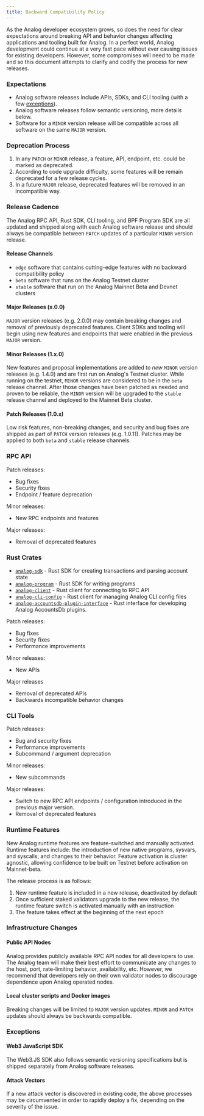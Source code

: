 ```yaml
---
title: Backward Compatibility Policy
---
```


As the Analog developer ecosystem grows, so does the need for clear expectations around
breaking API and behavior changes affecting applications and tooling built for Analog.
In a perfect world, Analog development could continue at a very fast pace without ever
causing issues for existing developers. However, some compromises will need to be made
and so this document attempts to clarify and codify the process for new releases.

### Expectations

- Analog software releases include APIs, SDKs, and CLI tooling (with a few [exceptions](#exceptions)).
- Analog software releases follow semantic versioning, more details below.
- Software for a `MINOR` version release will be compatible across all software on the
  same `MAJOR` version.

### Deprecation Process

1. In any `PATCH` or `MINOR` release, a feature, API, endpoint, etc. could be marked as deprecated.
2. According to code upgrade difficulty, some features will be remain deprecated for a few release
   cycles.
3. In a future `MAJOR` release, deprecated features will be removed in an incompatible way.

### Release Cadence

The Analog RPC API, Rust SDK, CLI tooling, and BPF Program SDK are all updated and shipped
along with each Analog software release and should always be compatible between `PATCH`
updates of a particular `MINOR` version release.

#### Release Channels

- `edge` software that contains cutting-edge features with no backward compatibility policy
- `beta` software that runs on the Analog Testnet cluster
- `stable` software that run on the Analog Mainnet Beta and Devnet clusters

#### Major Releases (x.0.0)

`MAJOR` version releases (e.g. 2.0.0) may contain breaking changes and removal of previously
deprecated features. Client SDKs and tooling will begin using new features and endpoints
that were enabled in the previous `MAJOR` version.

#### Minor Releases (1.x.0)

New features and proposal implementations are added to _new_ `MINOR` version
releases (e.g. 1.4.0) and are first run on Analog's Testnet cluster. While running
on the testnet, `MINOR` versions are considered to be in the `beta` release channel. After
those changes have been patched as needed and proven to be reliable, the `MINOR` version will
be upgraded to the `stable` release channel and deployed to the Mainnet Beta cluster.

#### Patch Releases (1.0.x)

Low risk features, non-breaking changes, and security and bug fixes are shipped as part
of `PATCH` version releases (e.g. 1.0.11). Patches may be applied to both `beta` and `stable`
release channels.

### RPC API

Patch releases:

- Bug fixes
- Security fixes
- Endpoint / feature deprecation

Minor releases:

- New RPC endpoints and features

Major releases:

- Removal of deprecated features

### Rust Crates

- [`analog-sdk`](https://docs.rs/analog-sdk/) - Rust SDK for creating transactions and parsing account state
- [`analog-program`](https://docs.rs/analog-program/) - Rust SDK for writing programs
- [`analog-client`](https://docs.rs/analog-client/) - Rust client for connecting to RPC API
- [`analog-cli-config`](https://docs.rs/analog-cli-config/) - Rust client for managing Analog CLI config files
- [`analog-accountsdb-plugin-interface`](https://docs.rs/analog-accountsdb-plugin-interface/) - Rust interface for developing Analog AccountsDb plugins.

Patch releases:

- Bug fixes
- Security fixes
- Performance improvements

Minor releases:

- New APIs

Major releases

- Removal of deprecated APIs
- Backwards incompatible behavior changes

### CLI Tools

Patch releases:

- Bug and security fixes
- Performance improvements
- Subcommand / argument deprecation

Minor releases:

- New subcommands

Major releases:

- Switch to new RPC API endpoints / configuration introduced in the previous major version.
- Removal of deprecated features

### Runtime Features

New Analog runtime features are feature-switched and manually activated. Runtime features
include: the introduction of new native programs, sysvars, and syscalls; and changes to
their behavior. Feature activation is cluster agnostic, allowing confidence to be built on
Testnet before activation on Mainnet-beta.

The release process is as follows:

1. New runtime feature is included in a new release, deactivated by default
2. Once sufficient staked validators upgrade to the new release, the runtime feature switch
   is activated manually with an instruction
3. The feature takes effect at the beginning of the next epoch

### Infrastructure Changes

#### Public API Nodes

Analog provides publicly available RPC API nodes for all developers to use. The Analog team
will make their best effort to communicate any changes to the host, port, rate-limiting behavior,
availability, etc. However, we recommend that developers rely on their own validator nodes to
discourage dependence upon Analog operated nodes.

#### Local cluster scripts and Docker images

Breaking changes will be limited to `MAJOR` version updates. `MINOR` and `PATCH` updates should always
be backwards compatible.

### Exceptions

#### Web3 JavaScript SDK

The Web3.JS SDK also follows semantic versioning specifications but is shipped separately from Analog
software releases.

#### Attack Vectors

If a new attack vector is discovered in existing code, the above processes may be
circumvented in order to rapidly deploy a fix, depending on the severity of the issue.

